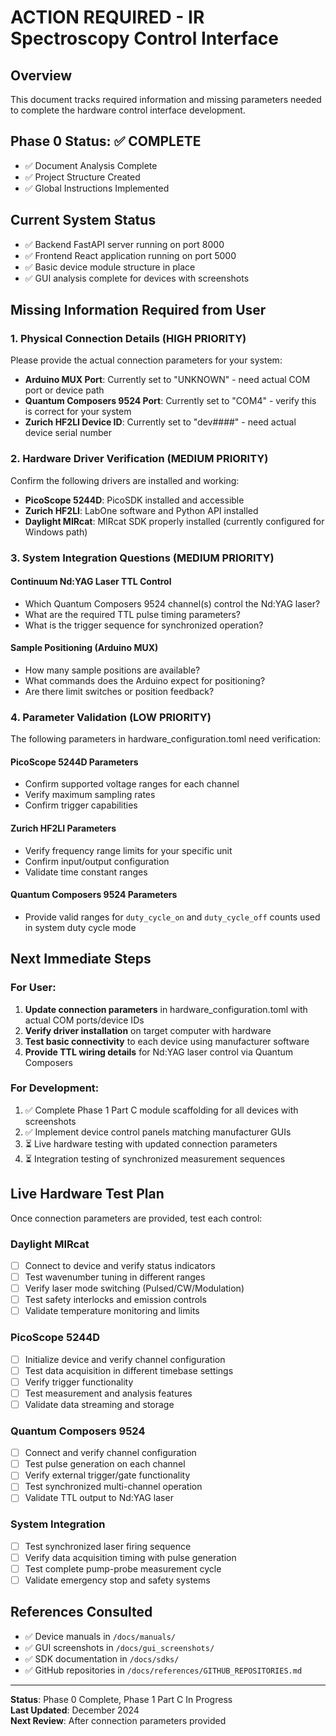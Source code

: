 # ACTION REQUIRED - IR Spectroscopy Control Interface

## Overview
This document tracks required information and missing parameters needed to complete the hardware control interface development.

## Phase 0 Status: ✅ COMPLETE
- ✅ Document Analysis Complete
- ✅ Project Structure Created
- ✅ Global Instructions Implemented

## Current System Status
- ✅ Backend FastAPI server running on port 8000
- ✅ Frontend React application running on port 5000
- ✅ Basic device module structure in place
- ✅ GUI analysis complete for devices with screenshots

## Missing Information Required from User

### 1. Physical Connection Details (HIGH PRIORITY)
Please provide the actual connection parameters for your system:

- **Arduino MUX Port**: Currently set to "UNKNOWN" - need actual COM port or device path
- **Quantum Composers 9524 Port**: Currently set to "COM4" - verify this is correct for your system
- **Zurich HF2LI Device ID**: Currently set to "dev####" - need actual device serial number

### 2. Hardware Driver Verification (MEDIUM PRIORITY)
Confirm the following drivers are installed and working:

- **PicoScope 5244D**: PicoSDK installed and accessible
- **Zurich HF2LI**: LabOne software and Python API installed
- **Daylight MIRcat**: MIRcat SDK properly installed (currently configured for Windows path)

### 3. System Integration Questions (MEDIUM PRIORITY)

#### Continuum Nd:YAG Laser TTL Control
- Which Quantum Composers 9524 channel(s) control the Nd:YAG laser?
- What are the required TTL pulse timing parameters?
- What is the trigger sequence for synchronized operation?

#### Sample Positioning (Arduino MUX)
- How many sample positions are available?
- What commands does the Arduino expect for positioning?
- Are there limit switches or position feedback?

### 4. Parameter Validation (LOW PRIORITY)
The following parameters in hardware_configuration.toml need verification:

#### PicoScope 5244D Parameters
- Confirm supported voltage ranges for each channel
- Verify maximum sampling rates
- Confirm trigger capabilities

#### Zurich HF2LI Parameters
- Verify frequency range limits for your specific unit
- Confirm input/output configuration
- Validate time constant ranges

#### Quantum Composers 9524 Parameters
- Provide valid ranges for `duty_cycle_on` and `duty_cycle_off` counts used in system duty cycle mode

## Next Immediate Steps

### For User:
1. **Update connection parameters** in hardware_configuration.toml with actual COM ports/device IDs
2. **Verify driver installation** on target computer with hardware
3. **Test basic connectivity** to each device using manufacturer software
4. **Provide TTL wiring details** for Nd:YAG laser control via Quantum Composers

### For Development:
1. ✅ Complete Phase 1 Part C module scaffolding for all devices with screenshots
2. ✅ Implement device control panels matching manufacturer GUIs  
3. ⏳ Live hardware testing with updated connection parameters
4. ⏳ Integration testing of synchronized measurement sequences

## Live Hardware Test Plan

Once connection parameters are provided, test each control:

### Daylight MIRcat
- [ ] Connect to device and verify status indicators
- [ ] Test wavenumber tuning in different ranges
- [ ] Verify laser mode switching (Pulsed/CW/Modulation)
- [ ] Test safety interlocks and emission controls
- [ ] Validate temperature monitoring and limits

### PicoScope 5244D  
- [ ] Initialize device and verify channel configuration
- [ ] Test data acquisition in different timebase settings
- [ ] Verify trigger functionality
- [ ] Test measurement and analysis features
- [ ] Validate data streaming and storage

### Quantum Composers 9524
- [ ] Connect and verify channel configuration
- [ ] Test pulse generation on each channel
- [ ] Verify external trigger/gate functionality  
- [ ] Test synchronized multi-channel operation
- [ ] Validate TTL output to Nd:YAG laser

### System Integration
- [ ] Test synchronized laser firing sequence
- [ ] Verify data acquisition timing with pulse generation
- [ ] Test complete pump-probe measurement cycle
- [ ] Validate emergency stop and safety systems

## References Consulted
- ✅ Device manuals in `/docs/manuals/`
- ✅ GUI screenshots in `/docs/gui_screenshots/`
- ✅ SDK documentation in `/docs/sdks/`
- ✅ GitHub repositories in `/docs/references/GITHUB_REPOSITORIES.md`

---

**Status**: Phase 0 Complete, Phase 1 Part C In Progress  
**Last Updated**: December 2024  
**Next Review**: After connection parameters provided
